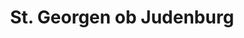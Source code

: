 ---
title: St. Georgen ob Judenburg
url: /st-georgen-ob-judenburg/
latitude: 47.206
longitude: 14.5
---